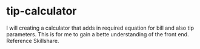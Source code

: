 # tip-calculator
I will creating a calculator that adds in required equation for bill and also tip parameters. This is for me to gain a bette understanding of the front end. Reference Skillshare.
